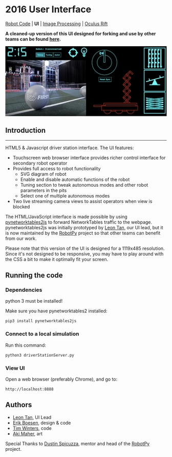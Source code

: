 # 2016 User Interface
[Robot Code](https://github.com/frc1418/2016-robot) | **UI** | [Image Processing](https://github.com/frc1418/2016-vision) | [Oculus Rift](https://github.com/frc1418/2016-oculus)

**A cleaned-up version of this UI designed for forking and use by other teams can be found [here](https://github.com/FRCDashboard/FRCDashboard).**

![Screenshot of UI](screenshot.png)

## Introduction
------------

HTML5 & Javascript driver station interface. The
UI features:

* Touchscreen web browser interface provides richer control interface for secondary robot operator
* Provides full access to robot functionality
  * SVG diagram of robot
  * Enable and disable automatic functions of the robot
  * Tuning section to tweak autonomous modes and other robot parameters in the pits
  * Select one of multiple autonomous modes
* Two live streaming camera views to assist operators when view is blocked

The HTML/JavaScript interface is made possible by using [pynetworktables2js](https://github.com/robotpy/pynetworktables2js) to forward NetworkTables traffic to the webpage. pynetworktables2js was initially prototyped by [Leon Tan](https://github.com/lleontan), our UI lead, but it is now maintained by the [RobotPy](https://github.com/robotpy) project so that other teams can benefit from our work.

Please note that this version of the UI is designed for a 1119x485 resolution. Since it's not designed to be responsive, you may have to play around with the CSS a bit to make it optimally fit your screen.

## Running the code

### Dependencies

python 3 must be installed!

Make sure you have pynetworktables2 installed:

    pip3 install pynetworktables2js

### Connect to a local simulation

Run this command:

    python3 driverStationServer.py

### View UI

Open a web browser (preferably Chrome), and go to:

    http://localhost:8888


## Authors
* [Leon Tan](https://github.com/lleontan), UI Lead
* [Erik Boesen](https://github.com/ErikBoesen), design & code
* [Tim Winters](https://github.com/Twinters007), code
* [Aki Maher](https://github.com/17mahera), art

Special Thanks to [Dustin Spicuzza](https://github.com/virtuald), mentor and head of the [RobotPy](http://github.com/robotpy) project.
